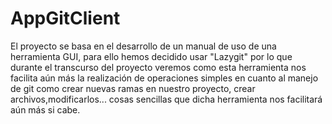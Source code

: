 # AppGitClient
El proyecto se basa en el desarrollo de un manual de uso de una herramienta GUI, para ello hemos decidido usar "Lazygit" por lo que durante el transcurso del proyecto veremos como esta herramienta nos facilita aún más la realización de operaciones simples en cuanto al manejo de git como crear nuevas ramas en nuestro proyecto, crear archivos,modificarlos... cosas sencillas que dicha herramienta nos facilitará aún más si cabe.

